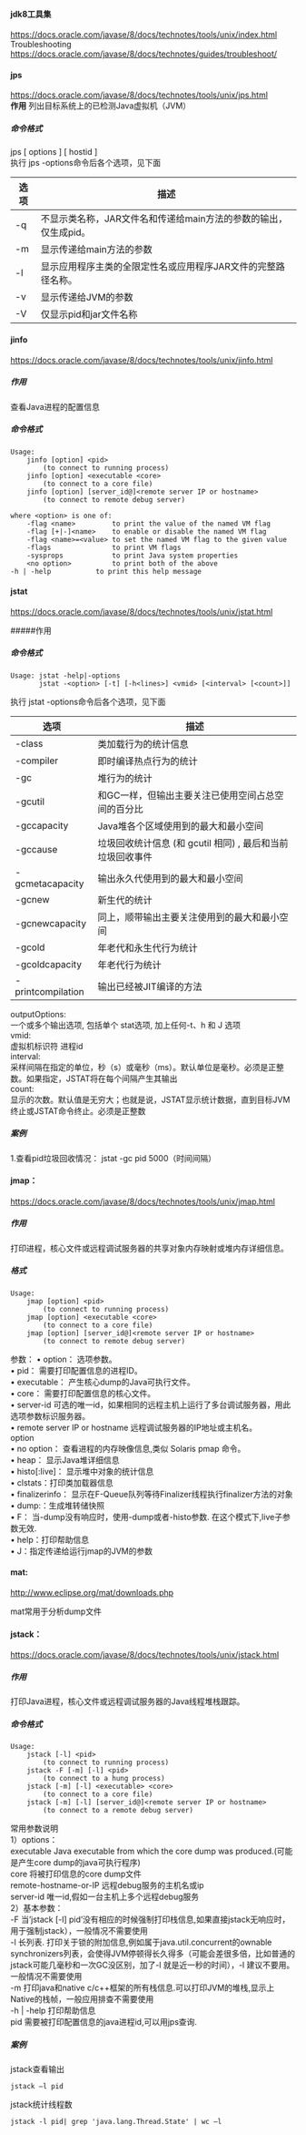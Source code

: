 #### jdk8工具集  
https://docs.oracle.com/javase/8/docs/technotes/tools/unix/index.html  
Troubleshooting  
https://docs.oracle.com/javase/8/docs/technotes/guides/troubleshoot/  



#### jps
https://docs.oracle.com/javase/8/docs/technotes/tools/unix/jps.html  
**作用**
列出目标系统上的已检测Java虚拟机（JVM）
##### 命令格式
jps [ options ] [ hostid ]  
执行 jps -options命令后各个选项，见下面 

| **选项** | **描述** |
| --- | --- |
| -q	|不显示类名称，JAR文件名和传递给main方法的参数的输出，仅生成pid。|
|-m	|显示传递给main方法的参数|
|-l	|显示应用程序主类的全限定性名或应用程序JAR文件的完整路径名称。|
|-v	|显示传递给JVM的参数|
|-V	|仅显示pid和jar文件名称|



#### jinfo
https://docs.oracle.com/javase/8/docs/technotes/tools/unix/jinfo.html
##### 作用
查看Java进程的配置信息
##### 命令格式
````shell script
Usage:
    jinfo [option] <pid>
        (to connect to running process)
    jinfo [option] <executable <core>
        (to connect to a core file)
    jinfo [option] [server_id@]<remote server IP or hostname>
        (to connect to remote debug server)

where <option> is one of:
    -flag <name>         to print the value of the named VM flag
    -flag [+|-]<name>    to enable or disable the named VM flag
    -flag <name>=<value> to set the named VM flag to the given value
    -flags               to print VM flags
    -sysprops            to print Java system properties
    <no option>          to print both of the above
-h | -help           to print this help message
````

#### jstat
https://docs.oracle.com/javase/8/docs/technotes/tools/unix/jstat.html

#####作用

##### 命令格式
````shell script
Usage: jstat -help|-options
       jstat -<option> [-t] [-h<lines>] <vmid> [<interval> [<count>]]
````

执行 jstat -options命令后各个选项，见下面

|选项	|描述|
| --- | --- |
|-class	|类加载行为的统计信息|
|-compiler	|即时编译热点行为的统计|
|-gc	|堆行为的统计|
|-gcutil	|和GC一样，但输出主要关注已使用空间占总空间的百分比|
|-gccapacity	|Java堆各个区域使用到的最大和最小空间|
|-gccause	|垃圾回收统计信息 (和 gcutil 相同) , 最后和当前 垃圾回收事件|
|-gcmetacapacity	|输出永久代使用到的最大和最小空间|
|-gcnew	|新生代的统计|
|-gcnewcapacity	|同上，顺带输出主要关注使用到的最大和最小空间|
|-gcold	|年老代和永生代行为统计|
|-gcoldcapacity	|年老代行为统计|
|-printcompilation	|输出已经被JIT编译的方法|
outputOptions:  
一个或多个输出选项, 包括单个 stat选项, 加上任何-t、h 和 J 选项  
vmid:  
虚拟机标识符 进程id  
interval:  
采样间隔在指定的单位，秒（s）或毫秒（ms）。默认单位是毫秒。必须是正整数。如果指定，JSTAT将在每个间隔产生其输出  
count:  
显示的次数。默认值是无穷大；也就是说，JSTAT显示统计数据，直到目标JVM终止或JSTAT命令终止。必须是正整数  

##### 案例
1.查看pid垃圾回收情况：  jstat  -gc  pid  5000（时间间隔）



#### jmap：
https://docs.oracle.com/javase/8/docs/technotes/tools/unix/jmap.html
##### 作用
打印进程，核心文件或远程调试服务器的共享对象内存映射或堆内存详细信息。
##### 格式
````shell script
Usage:
    jmap [option] <pid>
        (to connect to running process)
    jmap [option] <executable <core>
        (to connect to a core file)
    jmap [option] [server_id@]<remote server IP or hostname>
        (to connect to remote debug server)
````
参数：
•	option： 选项参数。  
•	pid： 需要打印配置信息的进程ID。  
•	executable： 产生核心dump的Java可执行文件。  
•	core： 需要打印配置信息的核心文件。  
•	server-id 可选的唯一id，如果相同的远程主机上运行了多台调试服务器，用此选项参数标识服务器。  
•	remote server IP or hostname 远程调试服务器的IP地址或主机名。  
option  
•	no option： 查看进程的内存映像信息,类似 Solaris pmap 命令。  
•	heap： 显示Java堆详细信息  
•	histo[:live]： 显示堆中对象的统计信息  
•	clstats：打印类加载器信息  
•	finalizerinfo： 显示在F-Queue队列等待Finalizer线程执行finalizer方法的对象  
•	dump:<dump-options>：生成堆转储快照  
•	F： 当-dump没有响应时，使用-dump或者-histo参数. 在这个模式下,live子参数无效.  
•	help：打印帮助信息  
•	J<flag>：指定传递给运行jmap的JVM的参数  



#### mat:
http://www.eclipse.org/mat/downloads.php

mat常用于分析dump文件

#### jstack：
https://docs.oracle.com/javase/8/docs/technotes/tools/unix/jstack.html
##### 作用
打印Java进程，核心文件或远程调试服务器的Java线程堆栈跟踪。
##### 命令格式
````shell script
Usage:
    jstack [-l] <pid>
        (to connect to running process)
    jstack -F [-m] [-l] <pid>
        (to connect to a hung process)
    jstack [-m] [-l] <executable> <core>
        (to connect to a core file)
    jstack [-m] [-l] [server_id@]<remote server IP or hostname>
        (to connect to a remote debug server)
````
常用参数说明  
1）options：   
executable Java executable from which the core dump was produced.(可能是产生core dump的java可执行程序)  
core 将被打印信息的core dump文件  
remote-hostname-or-IP 远程debug服务的主机名或ip  
server-id 唯一id,假如一台主机上多个远程debug服务   
2）基本参数：  
-F  当’jstack [-l] pid’没有相应的时候强制打印栈信息,如果直接jstack无响应时，用于强制jstack），一般情况不需要使用  
-l  长列表. 打印关于锁的附加信息,例如属于java.util.concurrent的ownable synchronizers列表，会使得JVM停顿得长久得多（可能会差很多倍，比如普通的jstack可能几毫秒和一次GC没区别，加了-l 就是近一秒的时间），-l 建议不要用。一般情况不需要使用  
-m  打印java和native c/c++框架的所有栈信息.可以打印JVM的堆栈,显示上Native的栈帧，一般应用排查不需要使用  
-h | -help  打印帮助信息  
pid   需要被打印配置信息的java进程id,可以用jps查询.  

##### 案例
jstack查看输出
````shell script
jstack –l pid
````
jstack统计线程数
````shell script
jstack -l pid| grep 'java.lang.Thread.State' | wc –l
````